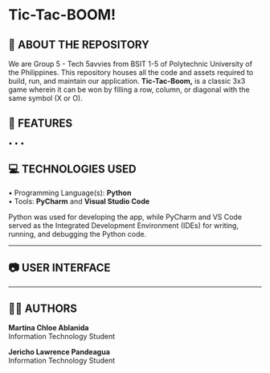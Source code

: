 # Tic-Tac-BOOM!

## 📌 ABOUT THE REPOSITORY

We are Group 5 - Tech 5avvies from BSIT 1-5 of Polytechnic University of the Philippines. This repository houses all the code and assets required to build, run, and maintain our application. **Tic-Tac-Boom,** is a classic 3x3 game wherein it can be won by filling a row, column, or diagonal with the same symbol (X or O).  

## 🚀 FEATURES

• 
• 
• 


## 💻 TECHNOLOGIES USED

• Programming Language(s): **Python**  
• Tools: **PyCharm** and **Visual Studio Code**  

Python was used for developing the app, while PyCharm and VS Code served as the Integrated Development Environment (IDEs) for writing, running, and debugging the Python code.

---

## 📷 USER INTERFACE



---

## 🙋‍♀️ AUTHORS

**Martina Chloe Ablanida**  
Information Technology Student  

**Jericho Lawrence Pandeagua**  
Information Technology Student  
